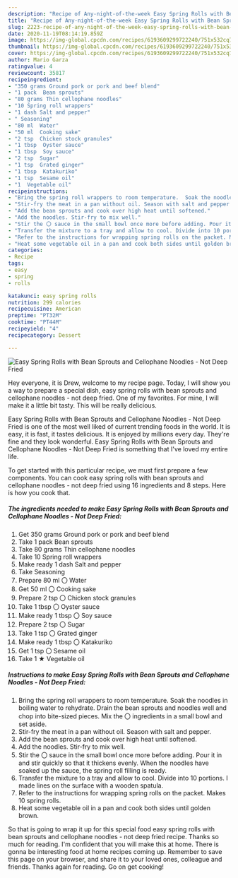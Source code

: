 ```yaml
---
description: "Recipe of Any-night-of-the-week Easy Spring Rolls with Bean Sprouts and Cellophane Noodles - Not Deep Fried"
title: "Recipe of Any-night-of-the-week Easy Spring Rolls with Bean Sprouts and Cellophane Noodles - Not Deep Fried"
slug: 2223-recipe-of-any-night-of-the-week-easy-spring-rolls-with-bean-sprouts-and-cellophane-noodles-not-deep-fried
date: 2020-11-19T08:14:19.859Z
image: https://img-global.cpcdn.com/recipes/6193609299722240/751x532cq70/easy-spring-rolls-with-bean-sprouts-and-cellophane-noodles-not-deep-fried-recipe-main-photo.jpg
thumbnail: https://img-global.cpcdn.com/recipes/6193609299722240/751x532cq70/easy-spring-rolls-with-bean-sprouts-and-cellophane-noodles-not-deep-fried-recipe-main-photo.jpg
cover: https://img-global.cpcdn.com/recipes/6193609299722240/751x532cq70/easy-spring-rolls-with-bean-sprouts-and-cellophane-noodles-not-deep-fried-recipe-main-photo.jpg
author: Mario Garza
ratingvalue: 4
reviewcount: 35817
recipeingredient:
- "350 grams Ground pork or pork and beef blend"
- "1 pack  Bean sprouts"
- "80 grams Thin cellophane noodles"
- "10 Spring roll wrappers"
- "1 dash Salt and pepper"
- " Seasoning"
- "80 ml  Water"
- "50 ml  Cooking sake"
- "2 tsp  Chicken stock granules"
- "1 tbsp  Oyster sauce"
- "1 tbsp  Soy sauce"
- "2 tsp  Sugar"
- "1 tsp  Grated ginger"
- "1 tbsp  Katakuriko"
- "1 tsp  Sesame oil"
- "1  Vegetable oil"
recipeinstructions:
- "Bring the spring roll wrappers to room temperature.  Soak the noodles in boiling water to rehydrate. Drain the bean sprouts and noodles well and chop into bite-sized pieces. Mix the 〇 ingredients in a small bowl and set aside."
- "Stir-fry the meat in a pan without oil. Season with salt and pepper."
- "Add the bean sprouts and cook over high heat until softened."
- "Add the noodles. Stir-fry to mix well."
- "Stir the 〇 sauce in the small bowl once more before adding. Pour it in and stir quickly so that it thickens evenly. When the noodles have soaked up the sauce, the spring roll filling is ready."
- "Transfer the mixture to a tray and allow to cool. Divide into 10 portions. I made lines on the surface with a wooden spatula."
- "Refer to the instructions for wrapping spring rolls on the packet. Makes 10 spring rolls."
- "Heat some vegetable oil in a pan and cook both sides until golden brown."
categories:
- Recipe
tags:
- easy
- spring
- rolls

katakunci: easy spring rolls 
nutrition: 299 calories
recipecuisine: American
preptime: "PT32M"
cooktime: "PT44M"
recipeyield: "4"
recipecategory: Dessert

---
```



![Easy Spring Rolls with Bean Sprouts and Cellophane Noodles - Not Deep Fried](https://img-global.cpcdn.com/recipes/6193609299722240/751x532cq70/easy-spring-rolls-with-bean-sprouts-and-cellophane-noodles-not-deep-fried-recipe-main-photo.jpg)

Hey everyone, it is Drew, welcome to my recipe page. Today, I will show you a way to prepare a special dish, easy spring rolls with bean sprouts and cellophane noodles - not deep fried. One of my favorites. For mine, I will make it a little bit tasty. This will be really delicious.

Easy Spring Rolls with Bean Sprouts and Cellophane Noodles - Not Deep Fried is one of the most well liked of current trending foods in the world. It is easy, it is fast, it tastes delicious. It is enjoyed by millions every day. They're fine and they look wonderful. Easy Spring Rolls with Bean Sprouts and Cellophane Noodles - Not Deep Fried is something that I've loved my entire life.




To get started with this particular recipe, we must first prepare a few components. You can cook easy spring rolls with bean sprouts and cellophane noodles - not deep fried using 16 ingredients and 8 steps. Here is how you cook that.

<!--inarticleads1-->

##### The ingredients needed to make Easy Spring Rolls with Bean Sprouts and Cellophane Noodles - Not Deep Fried:

1. Get 350 grams Ground pork or pork and beef blend
1. Take 1 pack  Bean sprouts
1. Take 80 grams Thin cellophane noodles
1. Take 10 Spring roll wrappers
1. Make ready 1 dash Salt and pepper
1. Take  Seasoning
1. Prepare 80 ml 〇 Water
1. Get 50 ml 〇 Cooking sake
1. Prepare 2 tsp 〇 Chicken stock granules
1. Take 1 tbsp 〇 Oyster sauce
1. Make ready 1 tbsp 〇 Soy sauce
1. Prepare 2 tsp 〇 Sugar
1. Take 1 tsp 〇 Grated ginger
1. Make ready 1 tbsp 〇 Katakuriko
1. Get 1 tsp 〇 Sesame oil
1. Take 1 ★ Vegetable oil




<!--inarticleads2-->

##### Instructions to make Easy Spring Rolls with Bean Sprouts and Cellophane Noodles - Not Deep Fried:

1. Bring the spring roll wrappers to room temperature.  Soak the noodles in boiling water to rehydrate. Drain the bean sprouts and noodles well and chop into bite-sized pieces. Mix the 〇 ingredients in a small bowl and set aside.
1. Stir-fry the meat in a pan without oil. Season with salt and pepper.
1. Add the bean sprouts and cook over high heat until softened.
1. Add the noodles. Stir-fry to mix well.
1. Stir the 〇 sauce in the small bowl once more before adding. Pour it in and stir quickly so that it thickens evenly. When the noodles have soaked up the sauce, the spring roll filling is ready.
1. Transfer the mixture to a tray and allow to cool. Divide into 10 portions. I made lines on the surface with a wooden spatula.
1. Refer to the instructions for wrapping spring rolls on the packet. Makes 10 spring rolls.
1. Heat some vegetable oil in a pan and cook both sides until golden brown.




So that is going to wrap it up for this special food easy spring rolls with bean sprouts and cellophane noodles - not deep fried recipe. Thanks so much for reading. I'm confident that you will make this at home. There is gonna be interesting food at home recipes coming up. Remember to save this page on your browser, and share it to your loved ones, colleague and friends. Thanks again for reading. Go on get cooking!
